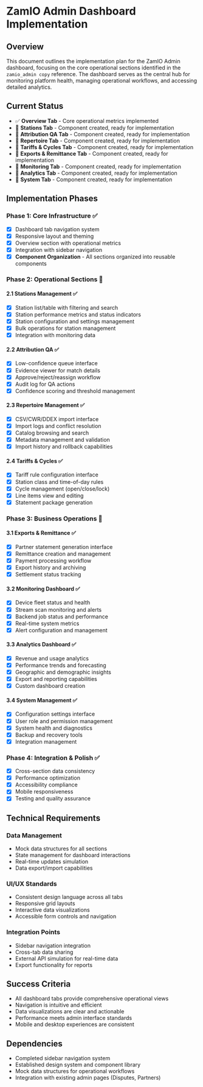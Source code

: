 # ZamIO Admin Dashboard Implementation

## Overview
This document outlines the implementation plan for the ZamIO Admin dashboard, focusing on the core operational sections identified in the `zamio_admin copy` reference. The dashboard serves as the central hub for monitoring platform health, managing operational workflows, and accessing detailed analytics.

## Current Status
- ✅ **Overview Tab** - Core operational metrics implemented
- 🔄 **Stations Tab** - Component created, ready for implementation
- 🔄 **Attribution QA Tab** - Component created, ready for implementation
- 🔄 **Repertoire Tab** - Component created, ready for implementation
- 🔄 **Tariffs & Cycles Tab** - Component created, ready for implementation
- 🔄 **Exports & Remittance Tab** - Component created, ready for implementation
- 🔄 **Monitoring Tab** - Component created, ready for implementation
- 🔄 **Analytics Tab** - Component created, ready for implementation
- 🔄 **System Tab** - Component created, ready for implementation

## Implementation Phases

### Phase 1: Core Infrastructure ✅
- [x] Dashboard tab navigation system
- [x] Responsive layout and theming
- [x] Overview section with operational metrics
- [x] Integration with sidebar navigation
- [x] **Component Organization** - All sections organized into reusable components

### Phase 2: Operational Sections 🔄

#### 2.1 Stations Management ✅
- [x] Station list/table with filtering and search
- [x] Station performance metrics and status indicators
- [x] Station configuration and settings management
- [x] Bulk operations for station management
- [x] Integration with monitoring data

#### 2.2 Attribution QA ✅
- [x] Low-confidence queue interface
- [x] Evidence viewer for match details
- [x] Approve/reject/reassign workflow
- [x] Audit log for QA actions
- [x] Confidence scoring and threshold management

#### 2.3 Repertoire Management ✅
- [x] CSV/CWR/DDEX import interface
- [x] Import logs and conflict resolution
- [x] Catalog browsing and search
- [x] Metadata management and validation
- [x] Import history and rollback capabilities

#### 2.4 Tariffs & Cycles ✅
- [x] Tariff rule configuration interface
- [x] Station class and time-of-day rules
- [x] Cycle management (open/close/lock)
- [x] Line items view and editing
- [x] Statement package generation

### Phase 3: Business Operations 🔄

#### 3.1 Exports & Remittance ✅
- [x] Partner statement generation interface
- [x] Remittance creation and management
- [x] Payment processing workflow
- [x] Export history and archiving
- [x] Settlement status tracking

#### 3.2 Monitoring Dashboard ✅
- [x] Device fleet status and health
- [x] Stream scan monitoring and alerts
- [x] Backend job status and performance
- [x] Real-time system metrics
- [x] Alert configuration and management

#### 3.3 Analytics Dashboard ✅
- [x] Revenue and usage analytics
- [x] Performance trends and forecasting
- [x] Geographic and demographic insights
- [x] Export and reporting capabilities
- [x] Custom dashboard creation

#### 3.4 System Management ✅
- [x] Configuration settings interface
- [x] User role and permission management
- [x] System health and diagnostics
- [x] Backup and recovery tools
- [x] Integration management

### Phase 4: Integration & Polish ✅
- [x] Cross-section data consistency
- [x] Performance optimization
- [x] Accessibility compliance
- [x] Mobile responsiveness
- [x] Testing and quality assurance

## Technical Requirements

### Data Management
- Mock data structures for all sections
- State management for dashboard interactions
- Real-time updates simulation
- Data export/import capabilities

### UI/UX Standards
- Consistent design language across all tabs
- Responsive grid layouts
- Interactive data visualizations
- Accessible form controls and navigation

### Integration Points
- Sidebar navigation integration
- Cross-tab data sharing
- External API simulation for real-time data
- Export functionality for reports

## Success Criteria
- All dashboard tabs provide comprehensive operational views
- Navigation is intuitive and efficient
- Data visualizations are clear and actionable
- Performance meets admin interface standards
- Mobile and desktop experiences are consistent

## Dependencies
- Completed sidebar navigation system
- Established design system and component library
- Mock data structures for operational workflows
- Integration with existing admin pages (Disputes, Partners)
